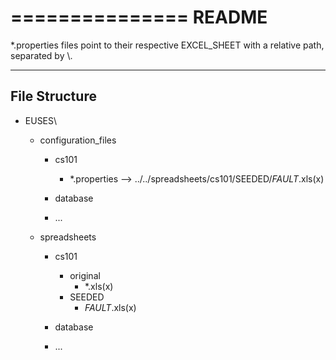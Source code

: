 ===============
README
===============

*.properties files point to their respective EXCEL_SHEET with a relative path, separated by \\. 

------------------
File Structure
------------------

- EUSES\
  - configuration_files
    - cs101
      - *.properties --> ../../spreadsheets/cs101/SEEDED/*FAULT*.xls(x)
      
    - database
    - ...
    
  - spreadsheets
    - cs101
      - original
        - *.xls(x)
      - SEEDED
        - *FAULT*.xls(x)
      
    - database
    - ...
